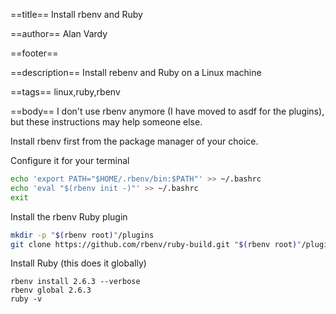 ==title==
Install rbenv and Ruby

==author==
Alan Vardy

==footer==


==description==
Install rebenv and Ruby on a Linux machine

==tags==
linux,ruby,rbenv

==body==
I don't use rbenv anymore (I have moved to asdf for the plugins), but these instructions may help someone else.

Install rbenv first from the package manager of your choice.

Configure it for your terminal

```bash
echo 'export PATH="$HOME/.rbenv/bin:$PATH"' >> ~/.bashrc
echo 'eval "$(rbenv init -)"' >> ~/.bashrc
exit
```

Install the rbenv Ruby plugin

```bash
mkdir -p "$(rbenv root)"/plugins
git clone https://github.com/rbenv/ruby-build.git "$(rbenv root)"/plugins/ruby-build
```

Install Ruby (this does it globally)

```
rbenv install 2.6.3 --verbose
rbenv global 2.6.3
ruby -v
```
